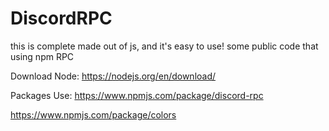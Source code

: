 # DiscordRPC
this is complete made out of js, and it's easy to use!
some public code that using npm RPC



Download Node:
https://nodejs.org/en/download/

Packages Use:
https://www.npmjs.com/package/discord-rpc

https://www.npmjs.com/package/colors
